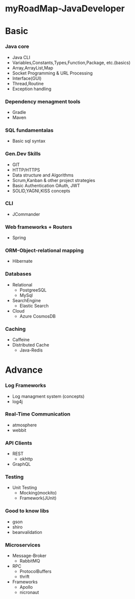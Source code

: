 # myRoadMap-JavaDeveloper
# Basic
### Java core
* Java CLI
* Variables,Constants,Types,Function,Package, etc.(basics)
* Array,ArrayList,Map
* Socket Programming & URL Processing
* Interface(GUI)
* Thread,Routine
* Exception handling

### Dependency menagment tools
- Gradle
- Maven

### SQL fundamentalas
- Basic sql syntax

### Gen.Dev Skills
- GIT
- HTTP/HTTPS
- Data structure and Algorithms
- Scrum,Kanban & other project strategies
- Basic Authentication OAuth, JWT
- SOLID,YAGNI,KISS concepts

### CLI
- JCommander

### Web frameworks + Routers
- Spring 

### ORM-Object-relational mapping
- Hibernate

### Databases
- Relational
  - PostgreeSQL
  - MySql
- SearchEngine
  - Elastic Search
- Cloud
  - Azure CosmosDB

### Caching
- Caffeine
- Distributed Cache
  - Java-Redis
# Advance
### Log Frameworks
- Log managment system (concepts)
- log4j

### Real-Time Communication
- atmosphere
- webbit

### API Clients
- REST
  - okhttp
- GraphQL

### Testing
- Unit Testing
  - Mocking(mockito)
  - Framework(JUnit)

### Good to know libs
- gson
- shiro
- beanvalidation

### Microservices
- Message-Broker
  - RabbitMQ
- RPC
  - ProtocolBuffers
  - thrift
- Frameworks
  - Apollo
  - nicronaut

